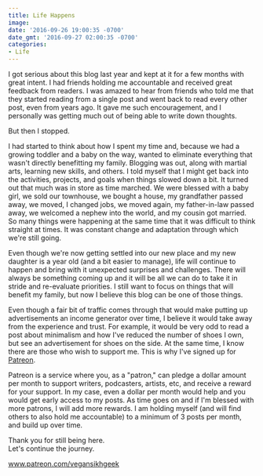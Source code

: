 ```yaml
---
title: Life Happens
image: 
date: '2016-09-26 19:00:35 -0700'
date_gmt: '2016-09-27 02:00:35 -0700'
categories:
- Life
---
```

<p>I got serious about this blog last year and kept at it for a few months with great intent. I had friends holding me accountable and received great feedback from readers. I was amazed to hear from friends who told me that they started reading from a single post and went back to read every other post, even from years ago. It gave me such encouragement, and I personally was getting much out of being able to write down thoughts.</p>
<p>But then I stopped.</p>
<p>I had started to think about how I spent my time and, because we had a growing toddler and a baby on the way, wanted to eliminate everything that wasn't directly benefitting my family. Blogging was out, along with martial arts, learning new skills, and others. I told myself that I might get back into the activities, projects, and goals when things slowed down a bit. It turned out that much was in store as time marched. We were blessed with a baby girl, we sold our townhouse, we bought a house, my grandfather passed away, we moved, I changed jobs, we moved again, my father-in-law passed away, we welcomed a nephew into the world, and my cousin got married. So many things were happening at the same time that it was difficult to think straight at times. It was constant change and adaptation through which we're still going.</p>
<p>Even though we're now getting settled into our new place and my new daughter is a year old (and a bit easier to manage), life will continue to happen and bring with it unexpected surprises and challenges. There will always be something coming up and it will be all we can do to take it in stride and re-evaluate priorities. I still want to focus on things that will benefit my family, but now I believe this blog can be one of those things.</p>
<p>Even though a fair bit of traffic comes through that would make putting up advertisements an income generator over time, I believe it would take away from the experience and trust. For example, it would be very odd to read a post about minimalism and how I've reduced the number of shoes I own, but see an advertisement for shoes on the side. At the same time, I know there are those who wish to support me. This is why I've signed up for <a href="https://www.patreon.com/vegansikhgeek" target="_blank">Patreon</a>.</p>
<p>Patreon is a service where you, as a "patron," can pledge a dollar amount per month to support writers, podcasters, artists, etc, and receive a reward for your support. In my case, even a dollar per month would help and you would get early access to my posts. As time goes on and if I'm blessed with more patrons, I will add more rewards. I am holding myself (and will find others to also hold me accountable) to a minimum of 3 posts per month, and build up over time.</p>
<p>Thank you for still being here.<br />
Let's continue the journey.</p>
<p><a href="https://www.patreon.com/vegansikhgeek" target="_blank">www.patreon.com/vegansikhgeek</a></p>
